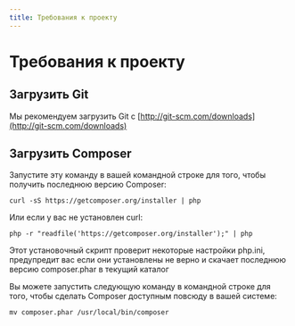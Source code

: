 ```yaml
---
title: Требования к проекту
---
```

# Требования к проекту

## Загрузить Git
Мы рекомендуем загрузить Git с [http://git-scm.com/downloads](http://git-scm.com/downloads)

## Загрузить Composer

Запустите эту команду в вашей командной строке для того, чтобы получить последнюю версию Composer:
```
curl -sS https://getcomposer.org/installer | php
```
Или если у вас не установлен curl:
```
php -r "readfile('https://getcomposer.org/installer');" | php
```
Этот установочный скрипт проверит некоторые настройки php.ini, предупредит вас если они установлены не верно и скачает последнюю версию composer.phar в текущий каталог

Вы можете запустить следующую команду в командной строке для того, чтобы сделать Composer доступным повсюду в вашей системе:
```
mv composer.phar /usr/local/bin/composer
```
